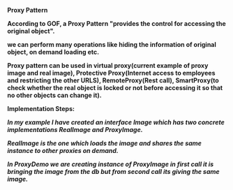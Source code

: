 **Proxy Pattern**

**According to GOF, a Proxy Pattern "provides the control for accessing the original object".**

**we can perform many operations like hiding the information of original object, on demand loading etc.**

**Proxy pattern can be used in virtual proxy(current example of proxy image and real image), Protective Proxy(Internet access to employees and restricting the other URLS),
RemoteProxy(Rest call), SmartProxy(to check whether the real object is locked or not before accessing it so that no other objects can change it).**

**Implementation Steps:**

**_In my example I have created an interface Image which has two concrete implementations RealImage and ProxyImage._**

**_RealImage is the one which loads the image and shares the same instance to other proxies on demand._**

**_In ProxyDemo we are creating instance of ProxyImage in first call it is bringing the image from the db but from second call its giving the same image._**